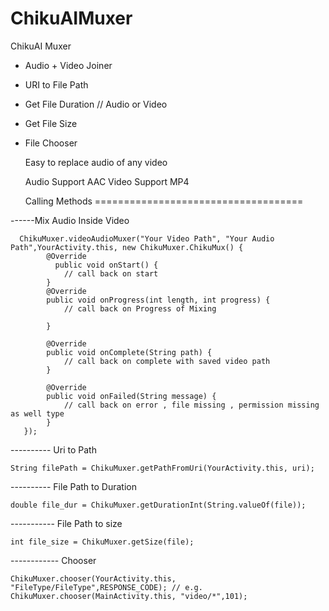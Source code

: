 # ChikuAIMuxer
ChikuAI Muxer 

* Audio + Video Joiner
* URI to File Path
* Get File Duration // Audio or Video
* Get File Size
* File Chooser


  Easy to replace audio of any video


  Audio Support AAC
  Video Support MP4



  Calling Methods ====================================

------Mix Audio Inside Video


 
      ChikuMuxer.videoAudioMuxer("Your Video Path", "Your Audio Path",YourActivity.this, new ChikuMuxer.ChikuMux() {
            @Override
              public void onStart() {
                // call back on start
            }
            @Override
            public void onProgress(int length, int progress) {
                // call back on Progress of Mixing

            }

            @Override
            public void onComplete(String path) {
                // call back on complete with saved video path
            }

            @Override
            public void onFailed(String message) {
                // call back on error , file missing , permission missing as well type 
            }
       });


---------- Uri to Path 

    String filePath = ChikuMuxer.getPathFromUri(YourActivity.this, uri);



---------- File Path to Duration 

    double file_dur = ChikuMuxer.getDurationInt(String.valueOf(file));



----------- File Path to size 


    int file_size = ChikuMuxer.getSize(file);


------------ Chooser 

    ChikuMuxer.chooser(YourActivity.this, "FileType/FileType",RESPONSE_CODE); // e.g. ChikuMuxer.chooser(MainActivity.this, "video/*",101); 


